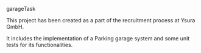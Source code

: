 garageTask

This project has been created as a part of the recruitment process at Ysura GmbH.

It includes the implementation of a Parking garage system and some unit tests for its functionalities.

  


